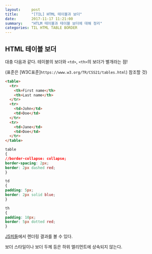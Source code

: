 ```yaml
---
layout:     post
title:      "[TIL] HTML 테이블과 보더"
date:       2017-11-17 11:21:00
summary:    "HTLM 테이블과 테이블 보더에 대해 정리"
categories: TIL HTML TABLE BORDER
---
```


## HTML 테이블 보더

대충 다음과 같다. 테이블의 보더와 `<td>`, `<th>`의 보더가 별개라는 점!

(표준은 [W3C표준]`https://www.w3.org/TR/CSS21/tables.html`) 참조할 것)

```html
<table>
  <tr>
    <th>First name</th>
    <th>Last name</th>
  </tr>
  <tr>
    <td>John</td>
    <td>Doe</td>
  </tr>
  <tr>
    <td>Jane</td>
    <td>Doe</td>
  </tr>
</table>
```

```css
table
{
//border-collapse: collapse;
border-spacing: 2px;
border: 2px dashed red;
}

td
{
padding: 5px;
border: 2px solid blue;
}

th
{
padding: 10px;
border: 5px dotted red;
}
```

[JS피들](https://jsfiddle.net/enshahar/nLrdvgcx/)에서 렌더링 결과를 볼 수 있다.

보더 스타일이나 보더 두께 등은 하위 엘리먼트에 상속되지 않는다.
